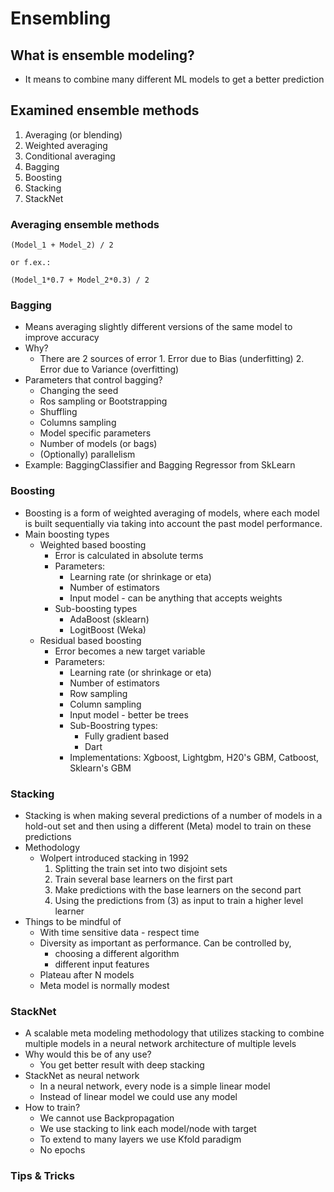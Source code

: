 # Ensembling

## What is ensemble modeling?
* It means to combine many different ML models to get a better prediction

## Examined ensemble methods
1. Averaging (or blending)
2. Weighted averaging
3. Conditional averaging
4. Bagging
5. Boosting
6. Stacking
7. StackNet

### Averaging ensemble methods

```
(Model_1 + Model_2) / 2

or f.ex.:

(Model_1*0.7 + Model_2*0.3) / 2

```

### Bagging

* Means averaging slightly different versions of the same model to improve accuracy
* Why?
  * There are 2 sources of error
        1. Error due to Bias (underfitting)
        2. Error due to Variance (overfitting)
* Parameters that control bagging?
  * Changing the seed
  * Ros sampling or Bootstrapping
  * Shuffling
  * Columns sampling
  * Model specific parameters
  * Number of models (or bags)
  * (Optionally) parallelism
* Example: BaggingClassifier and Bagging Regressor from SkLearn

### Boosting
* Boosting is a form of weighted averaging of models, where each model is built sequentially via taking into account the past model performance.
* Main boosting types
  * Weighted based boosting
    * Error is calculated in absolute terms
    * Parameters: 
      * Learning rate (or shrinkage or eta)
      * Number of estimators
      * Input model - can be anything that accepts weights
    * Sub-boosting types
      * AdaBoost (sklearn)
      * LogitBoost (Weka)
  * Residual based boosting
    * Error becomes a new target variable
    * Parameters: 
      * Learning rate (or shrinkage or eta)
      * Number of estimators
      * Row sampling
      * Column sampling
      * Input model - better be trees
      * Sub-Boostring types:
        * Fully gradient based
        * Dart
      * Implementations: Xgboost, Lightgbm, H20's GBM, Catboost, Sklearn's GBM 

### Stacking
* Stacking is when making several predictions of a number of models in a hold-out set and then using a different (Meta) model to train on these predictions
* Methodology
  * Wolpert introduced stacking in 1992
    1. Splitting the train set into two disjoint sets
    2. Train several base learners on the first part
    3. Make predictions with the base learners on the second part
    4. Using the predictions from (3) as input to train a higher level learner
* Things to be mindful of
  * With time sensitive data - respect time
  * Diversity as important as performance. Can be controlled by,
    * choosing a different algorithm
    * different input features
  * Plateau after N models
  * Meta model is normally modest

### StackNet
* A scalable meta modeling methodology that utilizes stacking to combine multiple models in a neural network architecture of multiple levels
* Why would this be of any use?
  * You get better result with deep stacking
* StackNet as neural network
  * In a neural network, every node is a simple linear model
  * Instead of linear model we could use any model
* How to train?
  * We cannot use Backpropagation
  * We use stacking to link each model/node with target
  * To extend to many layers we use Kfold paradigm
  * No epochs
  

### Tips & Tricks
